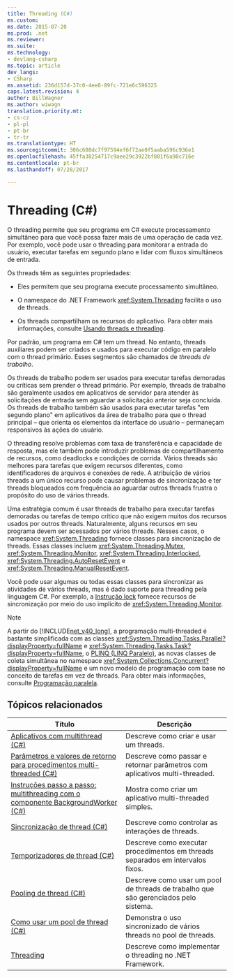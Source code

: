 ```yaml
---
title: Threading (C#)
ms.custom: 
ms.date: 2015-07-20
ms.prod: .net
ms.reviewer: 
ms.suite: 
ms.technology:
- devlang-csharp
ms.topic: article
dev_langs:
- CSharp
ms.assetid: 236d157d-37c0-4ee8-89fc-721e6c596325
caps.latest.revision: 4
author: BillWagner
ms.author: wiwagn
translation.priority.mt:
- cs-cz
- pl-pl
- pt-br
- tr-tr
ms.translationtype: HT
ms.sourcegitcommit: 306c608dc7f97594ef6f72ae0f5aaba596c936e1
ms.openlocfilehash: 45ffa38254717c9aee29c3922bf801f6a90c716e
ms.contentlocale: pt-br
ms.lasthandoff: 07/28/2017

---
```

# <a name="threading-c"></a>Threading (C#)
O threading permite que seu programa em C# execute processamento simultâneo para que você possa fazer mais de uma operação de cada vez. Por exemplo, você pode usar o threading para monitorar a entrada do usuário, executar tarefas em segundo plano e lidar com fluxos simultâneos de entrada.  
  
 Os threads têm as seguintes propriedades:  
  
-   Eles permitem que seu programa execute processamento simultâneo.  
  
-   O namespace do .NET Framework <xref:System.Threading> facilita o uso de threads.  
  
-   Os threads compartilham os recursos do aplicativo. Para obter mais informações, consulte [Usando threads e threading](https://msdn.microsoft.com/library/e1dx6b2h).  
  
 Por padrão, um programa em C# tem um thread. No entanto, threads auxiliares podem ser criados e usados para executar código em paralelo com o thread primário. Esses segmentos são chamados de *threads de trabalho*.  
  
 Os threads de trabalho podem ser usados para executar tarefas demoradas ou críticas sem prender o thread primário. Por exemplo, threads de trabalho são geralmente usados em aplicativos de servidor para atender às solicitações de entrada sem aguardar a solicitação anterior seja concluída. Os threads de trabalho também são usados para executar tarefas "em segundo plano" em aplicativos da área de trabalho para que o thread principal – que orienta os elementos da interface do usuário – permaneçam responsivos às ações do usuário.  
  
 O threading resolve problemas com taxa de transferência e capacidade de resposta, mas ele também pode introduzir problemas de compartilhamento de recursos, como deadlocks e condições de corrida. Vários threads são melhores para tarefas que exigem recursos diferentes, como identificadores de arquivos e conexões de rede. A atribuição de vários threads a um único recurso pode causar problemas de sincronização e ter threads bloqueados com frequência ao aguardar outros threads frustra o propósito do uso de vários threads.  
  
 Uma estratégia comum é usar threads de trabalho para executar tarefas demoradas ou tarefas de tempo crítico que não exigem muitos dos recursos usados por outros threads. Naturalmente, alguns recursos em seu programa devem ser acessados por vários threads. Nesses casos, o namespace <xref:System.Threading> fornece classes para sincronização de threads. Essas classes incluem <xref:System.Threading.Mutex>, <xref:System.Threading.Monitor>, <xref:System.Threading.Interlocked>, <xref:System.Threading.AutoResetEvent> e <xref:System.Threading.ManualResetEvent>.  
  
 Você pode usar algumas ou todas essas classes para sincronizar as atividades de vários threads, mas é dado suporte para threading pela linguagem C#. Por exemplo, a [Instrução lock](../../../../csharp/language-reference/keywords/lock-statement.md) fornece recursos de sincronização por meio do uso implícito de <xref:System.Threading.Monitor>.  
  
> [!NOTE]
>  A partir do [!INCLUDE[net_v40_long](~/includes/net-v40-long-md.md)], a programação multi-threaded é bastante simplificada com as classes <xref:System.Threading.Tasks.Parallel?displayProperty=fullName> e <xref:System.Threading.Tasks.Task?displayProperty=fullName>, o [PLINQ (LINQ Paralelo)](https://msdn.microsoft.com/library/dd460688), as novas classes de coleta simultânea no namespace <xref:System.Collections.Concurrent?displayProperty=fullName> e um novo modelo de programação com base no conceito de tarefas em vez de threads. Para obter mais informações, consulte [Programação paralela](https://msdn.microsoft.com/library/dd460693).  
  
## <a name="related-topics"></a>Tópicos relacionados  
  
|Título|Descrição|  
|-----------|-----------------|  
|[Aplicativos com multithread (C#)](../../../../csharp/programming-guide/concepts/threading/multithreaded-applications.md)|Descreve como criar e usar um threads.|  
|[Parâmetros e valores de retorno para procedimentos multi-threaded (C#)](../../../../csharp/programming-guide/concepts/threading/parameters-and-return-values-for-multithreaded-procedures.md)|Descreve como passar e retornar parâmetros com aplicativos multi-threaded.|  
|[Instruções passo a passo: multithreading com o componente BackgroundWorker (C#)](../../../../csharp/programming-guide/concepts/threading/walkthrough-multithreading-with-the-backgroundworker-component.md)|Mostra como criar um aplicativo multi-threaded simples.|  
|[Sincronização de thread (C#)](../../../../csharp/programming-guide/concepts/threading/thread-synchronization.md)|Descreve como controlar as interações de threads.|  
|[Temporizadores de thread (C#)](../../../../csharp/programming-guide/concepts/threading/thread-timers.md)|Descreve como executar procedimentos em threads separados em intervalos fixos.|  
|[Pooling de thread (C#)](../../../../csharp/programming-guide/concepts/threading/thread-pooling.md)|Descreve como usar um pool de threads de trabalho que são gerenciados pelo sistema.|  
|[Como usar um pool de thread (C#)](../../../../csharp/programming-guide/concepts/threading/how-to-use-a-thread-pool.md)|Demonstra o uso sincronizado de vários threads no pool de threads.|  
|[Threading](https://msdn.microsoft.com/library/3e8s7xdd)|Descreve como implementar o threading no .NET Framework.|


